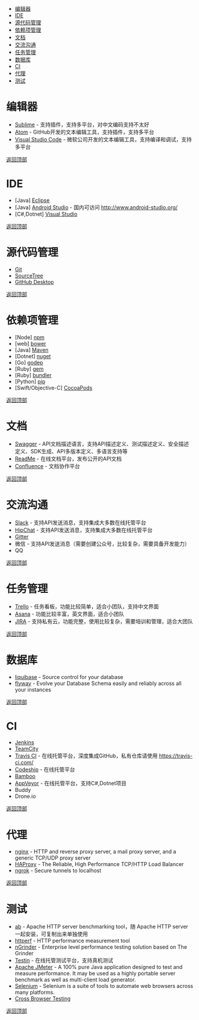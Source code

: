 <a name="top"></a>

* [编辑器](#编辑器)
* [IDE](#IDE)
* [源代码管理](#源代码管理)
* [依赖项管理](#依赖项管理)
* [文档](#文档)
* [交流沟通](#交流沟通)
* [任务管理](#任务管理)
* [数据库](#数据库)
* [CI](#CI)
* [代理](#代理)
* [测试](#测试)

# 编辑器

* [Sublime](https://www.sublimetext.com/) - 支持插件，支持多平台，对中文编码支持不太好
* [Atom](https://atom.io/) - GitHub开发的文本编辑工具，支持插件，支持多平台
* [Visual Studio Code](https://code.visualstudio.com/) - 微软公司开发的文本编辑工具，支持编译和调试，支持多平台

[返回顶部](#top)

# IDE

* [Java] [Eclipse](http://www.eclipse.org/)
* [Java] [Android Studio](https://developer.android.com/studio/index.html) - 国内可访问 http://www.android-studio.org/
* [C#,Dotnet] [Visual Studio](https://www.visualstudio.com/)

[返回顶部](#top)

# 源代码管理

* [Git](https://git-scm.com/)
* [SourceTree](https://www.sourcetreeapp.com/)
* [GitHub Desktop](https://desktop.github.com/)

[返回顶部](#top)

# 依赖项管理

* [Node] [npm](https://www.npmjs.com/)
* [web] [bower](https://bower.io/)
* [Java] [Maven](https://maven.apache.org/)
* [Dotnet] [nuget](https://www.nuget.org/)
* [Go] [godep](https://github.com/tools/godep)
* [Ruby] [gem](https://rubygems.org/)
* [Ruby] [bundler](http://bundler.io/)
* [Python] [pip](https://pip.pypa.io/en/stable/)
* [Swift/Objective-C] [CocoaPods](https://cocoapods.org/)

[返回顶部](#top)

# 文档

* [Swagger](http://swagger.io/) - API文档描述语言，支持API描述定义、测试描述定义、安全描述定义、SDK生成、API多版本定义、多语言支持等
* [ReadMe](https://readme.io/) - 在线文档平台，发布公开的API文档
* [Confluence](https://www.atlassian.com/software/confluence) - 文档协作平台

[返回顶部](#top)

# 交流沟通

* [Slack](https://slack.com/) - 支持API发送消息，支持集成大多数在线托管平台
* [HipChat](https://www.hipchat.com/) - 支持API发送消息，支持集成大多数在线托管平台
* [Gitter](https://gitter.im/)
* 微信 - 支持API发送消息（需要创建公众号，比较复杂，需要具备开发能力）
* QQ

[返回顶部](#top)

# 任务管理

* [Trello](https://trello.com/) - 任务看板，功能比较简单，适合小团队，支持中文界面
* [Asana](https://asana.com/) - 功能比较丰富，英文界面，适合小团队
* [JIRA](https://www.atlassian.com/software/jira) - 支持私有云，功能完整，使用比较复杂，需要培训和管理，适合大团队

[返回顶部](#top)

# 数据库

* [liquibase](http://www.liquibase.org/) - Source control for your database
* [flyway](https://flywaydb.org/) - Evolve your Database Schema easily and reliably across all your instances

[返回顶部](#top)

# CI

* [Jenkins](https://jenkins.io/)
* [TeamCity](https://www.jetbrains.com/teamcity/)
* [Travis CI](https://travis-ci.org/) - 在线托管平台，深度集成GitHub，私有仓库请使用 https://travis-ci.com/
* [Codeship](https://codeship.com/) - 在线托管平台
* [Bamboo](https://www.atlassian.com/software/bamboo)
* [AppVeyor](https://www.appveyor.com/) - 在线托管平台，支持C#,Dotnet项目
* Buddy
* Drone.io

[返回顶部](#top)

# 代理

* [nginx](https://nginx.org/) - HTTP and reverse proxy server, a mail proxy server, and a generic TCP/UDP proxy server
* [HAProxy](http://www.haproxy.org/) - The Reliable, High Performance TCP/HTTP Load Balancer
* [ngrok](https://ngrok.com/) - Secure tunnels to localhost

[返回顶部](#top)

# 测试

* [ab](https://httpd.apache.org/docs/2.4/programs/ab.html) - Apache HTTP server benchmarking tool，随 Apache HTTP server 一起安装，可复制出来单独使用
* [httperf](https://linux.die.net/man/1/httperf) - HTTP performance measurement tool
* [nGrinder](https://naver.github.io/ngrinder/) - Enterprise level performance testing solution based on The Grinder
* [Testin](http://www.testin.cn/) - 在线托管测试平台，支持真机测试
* [Apache JMeter](http://jmeter.apache.org/) - A 100% pure Java application designed to test and measure performance. It may be used as a highly portable server benchmark as well as multi-client load generator.
* [Selenium](http://www.seleniumhq.org/) - Selenium is a suite of tools to automate web browsers across many platforms.
* [Cross Browser Testing](https://crossbrowsertesting.com/)

[返回顶部](#top)
